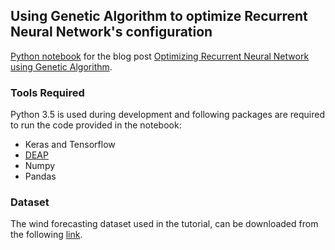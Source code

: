 ## Using Genetic Algorithm to optimize Recurrent Neural Network's configuration

<p><a href="">Python notebook</a> for the blog post <a href="http://aqibsaeed.github.io/2017-08-11-genetic-algorithm-for-optimizing-rnn/">Optimizing Recurrent Neural Network using Genetic Algorithm</a>.</p>

### Tools Required

Python 3.5 is used during development and following packages are required to run the code provided in the notebook:
* Keras and Tensorflow
* [DEAP](https://github.com/DEAP/deap)
* Numpy
* Pandas

### Dataset

The wind forecasting dataset used in the tutorial, can be downloaded from the following [link](https://www.kaggle.com/c/GEF2012-wind-forecasting/data).
